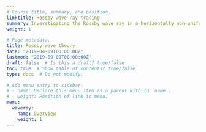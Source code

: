 ```yaml
---
# Course title, summary, and position.
linktitle: Rossby wave ray tracing
summary: Inverstigating the Rossby wave ray in a horizontally non-uniform flow.
weight: 1

# Page metadata.
title: Rossby wave theory
date: "2019-04-09T00:00:00Z"
lastmod: "2019-09-09T00:00:00Z"
draft: false  # Is this a draft? true/false
toc: true  # Show table of contents? true/false
type: docs  # Do not modify.

# Add menu entry to sidebar.
# - name: Declare this menu item as a parent with ID `name`.
# - weight: Position of link in menu.
menu:
  waveray:
    name: Overview
    weight: 1
---
```


